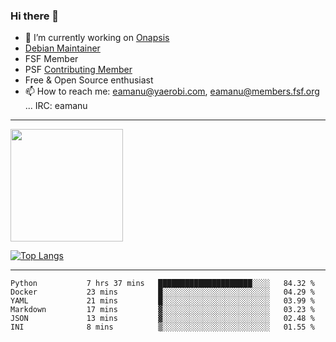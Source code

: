 ### Hi there 👋


- 🔭 I’m currently working on [Onapsis](http://onapsis.com)
- [Debian Maintainer](https://qa.debian.org/developer.php?login=eamanu%40yaerobi.com)
- FSF Member
- PSF [Contributing Member](https://www.python.org/psf/membership/#what-membership-classes-are-there)
- Free & Open Source enthusiast 
- 📫 How to reach me: eamanu@yaerobi.com, eamanu@members.fsf.org ... IRC: eamanu

---

<img height="180em" src="https://github-readme-stats.vercel.app/api?theme=dark&username=eamanu&show_icons=true&hide_border=true&&count_private=true&include_all_commits=true" />

[![Top Langs](https://github-readme-stats.vercel.app/api/top-langs/?theme=dark&username=eamanu&layout=compact)](https://github.com/anuraghazra/github-readme-stats)

---

<!--START_SECTION:waka-->

```text
Python           7 hrs 37 mins   █████████████████████░░░░   84.32 %
Docker           23 mins         █░░░░░░░░░░░░░░░░░░░░░░░░   04.29 %
YAML             21 mins         █░░░░░░░░░░░░░░░░░░░░░░░░   03.99 %
Markdown         17 mins         ▓░░░░░░░░░░░░░░░░░░░░░░░░   03.23 %
JSON             13 mins         ▓░░░░░░░░░░░░░░░░░░░░░░░░   02.48 %
INI              8 mins          ▒░░░░░░░░░░░░░░░░░░░░░░░░   01.55 %
```

<!--END_SECTION:waka-->
